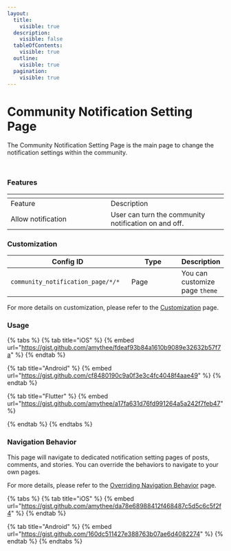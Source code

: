 ```yaml
---
layout:
  title:
    visible: true
  description:
    visible: false
  tableOfContents:
    visible: true
  outline:
    visible: true
  pagination:
    visible: true
---
```


# Community Notification Setting Page

The Community Notification Setting Page is the main page to change the notification settings within the community.

<div><figure><img src="../../../../../../.gitbook/assets/Notifications copy.png" alt=""><figcaption></figcaption></figure> <figure><img src="../../../../../../.gitbook/assets/Notifications.png" alt=""><figcaption></figcaption></figure></div>

### Features <a href="#features" id="features"></a>

<table data-header-hidden><thead><tr><th width="217"></th><th></th></tr></thead><tbody><tr><td>Feature</td><td>Description</td></tr><tr><td>Allow notification</td><td>User can turn the community notification on and off. </td></tr></tbody></table>

### Customization

<table><thead><tr><th width="269">Config ID</th><th width="122">Type</th><th>Description</th></tr></thead><tbody><tr><td><code>community_notification_page/*/*</code></td><td>Page</td><td>You can customize page <code>theme</code></td></tr></tbody></table>

For more details on customization, please refer to the [Customization](../../../../customization/) page.

### Usage <a href="#usage" id="usage"></a>

{% tabs %}
{% tab title="iOS" %}
{% embed url="https://gist.github.com/amythee/fdeaf93b84a1610b9089e32632b57f7a" %}
{% endtab %}

{% tab title="Android" %}
{% embed url="https://gist.github.com/cf8480190c9a0f3e3c4fc4048f4aae49" %}
{% endtab %}

{% tab title="Flutter" %}
{% embed url="https://gist.github.com/amythee/a17fa631d76fd991264a5a242f7feb47" %}


{% endtab %}
{% endtabs %}

### Navigation Behavior

This page will navigate to dedicated notification setting pages of posts, comments, and stories. You can override the behaviors to navigate to your own pages.

For more details, please refer to the [Overriding Navigation Behavior](https://docs.amity.co/amity-uikit/uikit-v4-beta/customization/overriding-navigation-behaviour) page.

{% tabs %}
{% tab title="iOS" %}
{% embed url="https://gist.github.com/amythee/da78e68988412f468487c5d5c6c5f2f4" %}
{% endtab %}

{% tab title="Android" %}
{% embed url="https://gist.github.com/160dc511427e388763b07ae6d4082274" %}
{% endtab %}
{% endtabs %}
